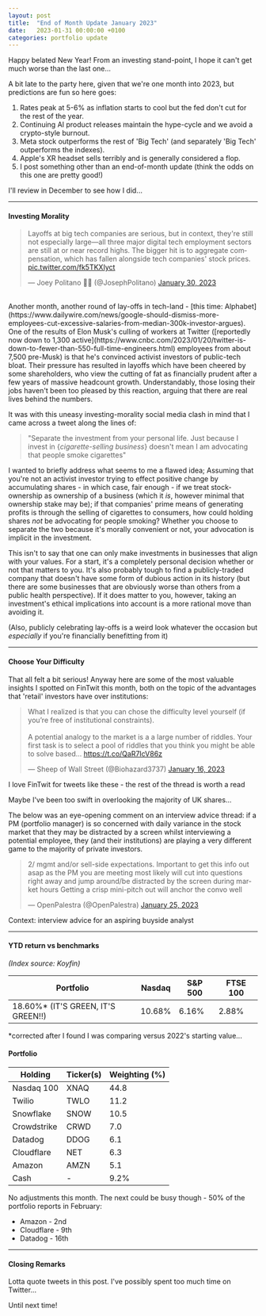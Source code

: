 ```yaml
---
layout: post
title:  "End of Month Update January 2023"
date:   2023-01-31 00:00:00 +0100
categories: portfolio update
---
```


Happy belated New Year! From an investing stand-point, I hope it can't get much worse than the last one...

A bit late to the party here, given that we're one month into 2023, but predictions are fun so here goes:

1. Rates peak at 5-6% as inflation starts to cool but the fed don't cut for the rest of the year.
2. Continuing AI product releases maintain the hype-cycle and we avoid a crypto-style burnout.
3. Meta stock outperforms the rest of 'Big Tech' (and separately 'Big Tech' outperforms the indexes).
4. Apple's XR headset sells terribly and is generally considered a flop.
5. I post something other than an end-of-month update (think the odds on this one are pretty good!)

I'll review in December to see how I did... 

---

#### Investing Morality


<blockquote class="twitter-tweet"><p lang="en" dir="ltr">Layoffs at big tech companies are serious, but in context, they&#39;re still not especially large—all three major digital tech employment sectors are still at or near record highs. The bigger hit is to aggregate compensation, which has fallen alongside tech companies&#39; stock prices. <a href="https://t.co/fk5TKXIyct">pic.twitter.com/fk5TKXIyct</a></p>&mdash; Joey Politano 🏳️‍🌈 (@JosephPolitano) <a href="https://twitter.com/JosephPolitano/status/1620041573735202818?ref_src=twsrc%5Etfw">January 30, 2023</a></blockquote> <script async src="https://platform.twitter.com/widgets.js" charset="utf-8"></script>

<br>
Another month, another round of lay-offs in tech-land - [this time: Alphabet](https://www.dailywire.com/news/google-should-dismiss-more-employees-cut-excessive-salaries-from-median-300k-investor-argues). One of the results of Elon Musk's culling of workers at Twitter ([reportedly now down to 1,300 active](https://www.cnbc.com/2023/01/20/twitter-is-down-to-fewer-than-550-full-time-engineers.html) employees from about 7,500 pre-Musk) is that he's convinced activist investors of public-tech bloat. Their pressure has resulted in layoffs which have been cheered by some shareholders, who view the cutting of fat as financially prudent after a few years of massive headcount growth. Understandably, those losing their jobs haven't been too pleased by this reaction, arguing that there are real lives behind the numbers.

It was with this uneasy investing-morality social media clash in mind that I came across a tweet along the lines of:

>"Separate the investment from your personal life. Just because I invest in {*cigarette-selling business*} doesn't mean I am advocating that people smoke cigarettes"

I wanted to briefly address what seems to me a flawed idea; Assuming that you're not an activist investor trying to effect positive change by accumulating shares - in which case, fair enough - if we treat stock-ownership as ownership of a business (which it *is*, however minimal that ownership stake may be); if that companies' prime means of generating profits is through the selling of cigarettes to consumers, how could holding shares *not* be advocating for people smoking? Whether you choose to separate the two because it's morally convenient or not, your advocation is implicit in the investment.

This isn't to say that one can only make investments in businesses that align with your values. For a start, it's a completely personal decision whether or not that matters to you. It's also probably tough to find a publicly-traded company that doesn't have some form of dubious action in its history (but there are some businesses that are obviously worse than others from a public health perspective). If it does matter to you, however, taking an investment's ethical implications into account is a more rational move than avoiding it. 

(Also, publicly celebrating lay-offs is a weird look whatever the occasion but *especially* if you're financially benefitting from it)

---

#### Choose Your Difficulty

That all felt a bit serious! Anyway here are some of the most valuable insights I spotted on FinTwit this month, both on the topic of the advantages that 'retail' investors have over institutions:

<blockquote class="twitter-tweet"><p lang="en" dir="ltr">What I realized is that you can chose the difficulty level yourself (if you’re free of institutional constraints).<br><br>A potential analogy to the market is a a large number of riddles. Your first task is to select a pool of riddles that you think you might be able to solve based… <a href="https://t.co/QaR7IcV86z">https://t.co/QaR7IcV86z</a></p>&mdash; Sheep of Wall Street (@Biohazard3737) <a href="https://twitter.com/Biohazard3737/status/1614850279186350080?ref_src=twsrc%5Etfw">January 16, 2023</a></blockquote><p class=caption>I love FinTwit for tweets like these - the rest of the thread is worth a read</p> <script async src="https://platform.twitter.com/widgets.js" charset="utf-8"></script>

Maybe I've been too swift in overlooking the majority of UK shares... 

The below was an eye-opening comment on an interview advice thread: if a PM (portfolio manager) is so concerned with daily variance in the stock market that they may be distracted by a screen whilst interviewing a potential employee, they (and their institutions) are playing a very different game to the majority of private investors.

<blockquote class="twitter-tweet"><p lang="en" dir="ltr">2/ mgmt and/or sell-side expectations. Important to get this info out asap as the PM you are meeting most likely will cut into questions right away and jump around/be distracted by the screen during market hours Getting a crisp mini-pitch out will anchor the convo well</p>&mdash; OpenPalestra (@OpenPalestra) <a href="https://twitter.com/OpenPalestra/status/1618070825072218114?ref_src=twsrc%5Etfw">January 25, 2023</a></blockquote><p class=caption>Context: interview advice for an aspiring buyside analyst</p> <script async src="https://platform.twitter.com/widgets.js" charset="utf-8"></script>

---

#### YTD return vs benchmarks
*(Index source: Koyfin)*

Portfolio | Nasdaq | S&P 500 | FTSE 100
----------- | ----------- | ----------- | ----------- |
18.60%* (IT'S GREEN, IT'S GREEN!!) | 10.68% | 6.16% | 2.88% |

*corrected after I found I was comparing versus 2022's starting value...

#### Portfolio

Holding | Ticker(s) | Weighting (%) |							
------------ | ------------ | ------------ | 
Nasdaq 100 | XNAQ | 44.8 |
Twilio | TWLO | 11.2 |
Snowflake | SNOW | 10.5 |
Crowdstrike | CRWD | 7.0 |
Datadog | DDOG | 6.1 |
Cloudflare | NET | 6.3 |
Amazon | AMZN | 5.1 |
Cash | - | 9.2% |

No adjustments this month. The next could be busy though - 50% of the portfolio reports in February:

- Amazon - 2nd
- Cloudflare - 9th
- Datadog - 16th

---

#### Closing Remarks

Lotta quote tweets in this post. I've possibly spent too much time on Twitter...

Until next time!